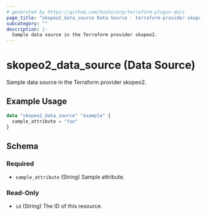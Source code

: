 ```yaml
---
# generated by https://github.com/hashicorp/terraform-plugin-docs
page_title: "skopeo2_data_source Data Source - terraform-provider-skopeo2"
subcategory: ""
description: |-
  Sample data source in the Terraform provider skopeo2.
---
```


# skopeo2_data_source (Data Source)

Sample data source in the Terraform provider skopeo2.

## Example Usage

```terraform
data "skopeo2_data_source" "example" {
  sample_attribute = "foo"
}
```

<!-- schema generated by tfplugindocs -->
## Schema

### Required

- `sample_attribute` (String) Sample attribute.

### Read-Only

- `id` (String) The ID of this resource.


